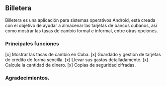 ## Billetera

Billetera es una aplicación para sistemas operativos Android, está creada con el objetivo de ayudar 
a almacenar las tarjetas de bancos cubanos, así como mostrar las tasas de cambio 
formal e informal, entre otras opciones. 

### Principales funciones
[x] Mostrar las tasas de cambio en Cuba.
[x] Guardado y gestión de tarjetas de crédito de forma sencilla.
[x] Llevar sus gastos detalladamente.
[x] Calcule la cantidad de dinero.
[x] Copias de seguridad cifradas.

### Agradecimientos.
